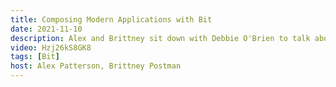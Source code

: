 ```yaml
---
title: Composing Modern Applications with Bit
date: 2021-11-10
description: Alex and Brittney sit down with Debbie O'Brien to talk about bit (bit.dev). We dive deep into how you can use bit to compose your application one bit at a time.
video: Hzj26kS8GK8
tags: [Bit]
host: Alex Patterson, Brittney Postman
---
```


